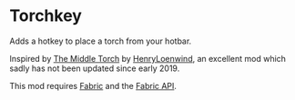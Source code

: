 # Torchkey

Adds a hotkey to place a torch from your hotbar.

Inspired by [The Middle Torch](https://www.curseforge.com/minecraft/mc-mods/the-middle-torch) by [HenryLoenwind](https://www.curseforge.com/members/henryloenwind/followers), an excellent mod which sadly has not been updated since early 2019.

This mod requires [Fabric](https://fabricmc.net/) and the [Fabric API](https://www.curseforge.com/minecraft/mc-mods/fabric-api).
